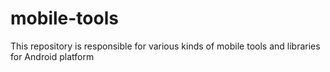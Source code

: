 # mobile-tools
This repository is responsible for various kinds of mobile tools and libraries for Android platform
